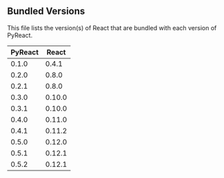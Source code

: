 ## Bundled Versions

This file lists the version(s) of React that are bundled with each version of PyReact.

| PyReact | React |
|---------|-------|
| 0.1.0   | 0.4.1 |
| 0.2.0   | 0.8.0 |
| 0.2.1   | 0.8.0 |
| 0.3.0   | 0.10.0|
| 0.3.1   | 0.10.0|
| 0.4.0   | 0.11.0|
| 0.4.1   | 0.11.2|
| 0.5.0   | 0.12.0|
| 0.5.1   | 0.12.1|
| 0.5.2   | 0.12.1|
